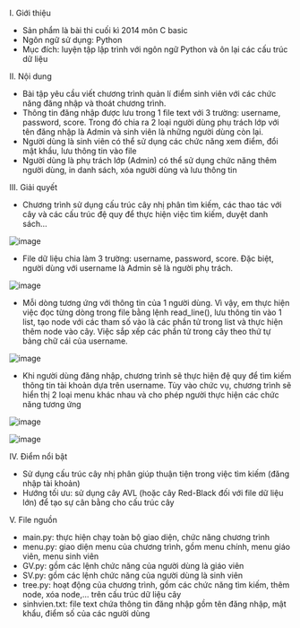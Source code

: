 I.	Giới thiệu
-	Sản phẩm là bài thi cuối kì 2014 môn C basic 
-	Ngôn ngữ sử dụng: Python
-	Mục đích: luyện tập lập trình với ngôn ngữ Python và ôn lại các cấu trúc dữ liệu

II.	Nội dung 
-	Bài tập yêu cầu viết chương trình quản lí điểm sinh viên với các chức năng đăng nhập và thoát chương trình. 
-	Thông tin đăng nhập được lưu trong 1 file text với 3 trường: username, password, score. Trong đó chia ra 2 loại người dùng phụ trách lớp với tên đăng nhập là Admin và sinh viên là những người dùng còn lại.
-	Người dùng là sinh viên có thể sử dụng các chức năng xem điểm, đổi mật khẩu, lưu thông tin vào file
-	Người dùng là phụ trách lớp (Admin) có thể sử dụng chức năng thêm người dùng, in danh sách, xóa người dùng và lưu thông tin

III.	Giải quyết 
-	Chương trình sử dụng cấu trúc cây nhị phân tìm kiếm, các thao tác với cây và các cấu trúc đệ quy để thực hiện việc tìm kiếm, duyệt danh sách…

   ![image](https://user-images.githubusercontent.com/91714440/177144144-7169b3da-74bb-4f0f-8ca1-b07fe5cdf061.png)
 
-	File dữ liệu chia làm 3 trường: username, password, score. Đặc biệt, người dùng với username là Admin sẽ là người phụ trách.
 
 ![image](https://user-images.githubusercontent.com/91714440/177144355-5a5034af-8d43-4029-94f5-7ad458b3a050.png)

-	Mỗi dòng tương ứng với thông tin của 1 người dùng. Vì vậy, em thực hiện việc đọc từng dòng trong file bằng lệnh read_line(), lưu thông tin vào 1 list, tạo node với các tham số vào là các phần tử trong list và thực hiện thêm node vào cây. Việc sắp xếp các phần tử trong cây theo thứ tự bảng chữ cái của username.
 
 ![image](https://user-images.githubusercontent.com/91714440/177144400-3e29853f-e3ac-4315-bc5b-c001756c7ea7.png)
 
-	Khi người dùng đăng nhập, chương trình sẽ thực hiện đệ quy để tìm kiếm thông tin tài khoản dựa trên username. Tùy vào chức vụ, chương trình sẽ hiển thị 2 loại menu khác nhau và cho phép người thực hiện các chức năng tương ứng
 
![image](https://user-images.githubusercontent.com/91714440/177144440-2fa0d534-0bd0-40a1-b5f7-f8f4d0dd0bc9.png)

 ![image](https://user-images.githubusercontent.com/91714440/177144467-0feb13c5-1228-44e5-9f5c-c52db09a1a04.png)

IV.	Điểm nổi bật
-	Sử dụng cấu trúc cây nhị phân giúp thuận tiện trong việc tìm kiếm (đăng nhập tài khoản)
-	Hướng tối ưu: sử dụng cây AVL (hoặc cây Red-Black đối với file dữ liệu lớn) để tạo sự cân bằng cho cấu trúc cây

V. File nguồn
-  main.py: thực hiện chạy toàn bộ giao diện, chức năng chương trình
-  menu.py: giao diện menu của chương trình, gồm menu chính, menu giáo viên, menu sinh viên
-  GV.py: gồm các lệnh chức năng của người dùng là giáo viên
-  SV.py: gồm các lệnh chức năng của người dùng là sinh viên
-  tree.py: hoạt động của chương trình, gồm các chức năng tìm kiếm, thêm node, xóa node,... trên cấu trúc dữ liệu cây
-  sinhvien.txt: file text chứa thông tin đăng nhập gồm tên đăng nhập, mật khẩu, điểm số của các người dùng
